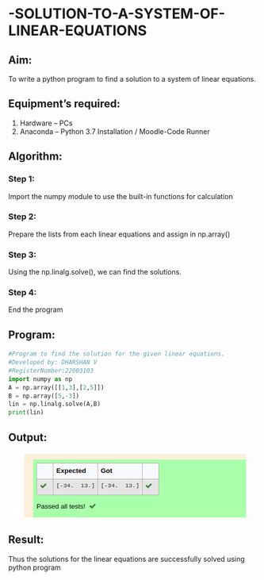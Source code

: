 # -SOLUTION-TO-A-SYSTEM-OF-LINEAR-EQUATIONS
## Aim:
To write a python program to find a solution to a system of linear equations.
## Equipment’s required:
1. 	Hardware – PCs
2. 	Anaconda – Python 3.7 Installation / Moodle-Code Runner
## Algorithm:
### Step 1: 
Import the numpy module to use the built-in functions for calculation
### Step 2: 
Prepare the lists from each linear equations and assign in np.array()
### Step 3: 
Using the np.linalg.solve(), we can find the solutions.
### Step 4: 
End the program
## Program:
```python
#Program to find the solution for the given linear equations.
#Developed by: DHARSHAN V
#RegisterNumber:22003103
import numpy as np
A = np.array([[1,3],[2,5]])
B = np.array([5,-3])
lin = np.linalg.solve(A,B)
print(lin)
```
## Output:
![output](/Ex1CR.png)
## Result: 
Thus the solutions for the linear equations are successfully solved using python program

